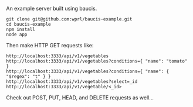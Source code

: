 An example server built using baucis.

    git clone git@github.com:wprl/baucis-example.git
    cd baucis-example
    npm install
    node app

Then make HTTP GET requests like:

    http://localhost:3333/api/v1/vegetables
    http://localhost:3333/api/v1/vegetables?conditions={ "name": "tomato" }
    http://localhost:3333/api/v1/vegetables?conditions={ "name": { "$regex": "t" } }
    http://localhost:3333/api/v1/vegetables?select=_id
    http://localhost:3333/api/v1/vegetable/<_id>

Check out POST, PUT, HEAD, and DELETE requests as well…
